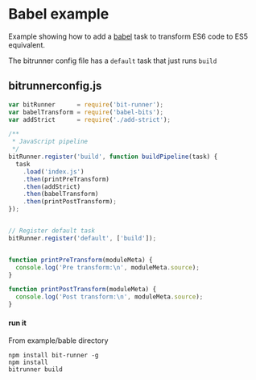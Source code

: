 # Babel example
Example showing how to add a [babel](https://babeljs.io/) task to transform ES6 code to ES5 equivalent.

The bitrunner config file has a `default` task that just runs `build`

## bitrunnerconfig.js

``` javascript
var bitRunner      = require('bit-runner');
var babelTransform = require('babel-bits');
var addStrict      = require('./add-strict');

/**
 * JavaScript pipeline
 */
bitRunner.register('build', function buildPipeline(task) {
  task
    .load('index.js')
    .then(printPreTransform)
    .then(addStrict)
    .then(babelTransform)
    .then(printPostTransform);
});


// Register default task
bitRunner.register('default', ['build']);


function printPreTransform(moduleMeta) {
  console.log('Pre transform:\n', moduleMeta.source);
}

function printPostTransform(moduleMeta) {
  console.log('Post transform:\n', moduleMeta.source);
}
```

#### run it
From example/bable directory

```
npm install bit-runner -g
npm install
bitrunner build
```
